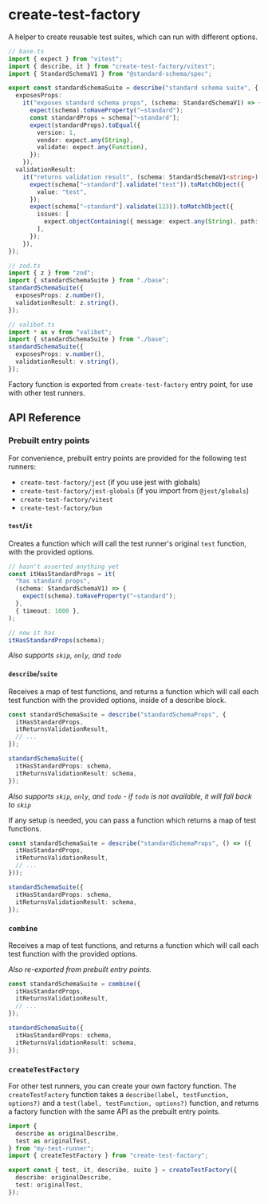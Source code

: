 # create-test-factory

A helper to create reusable test suites, which can run with different options.

```ts
// base.ts
import { expect } from "vitest";
import { describe, it } from "create-test-factory/vitest";
import { StandardSchemaV1 } from "@standard-schema/spec";

export const standardSchemaSuite = describe("standard schema suite", {
  exposesProps:
    it("exposes standard schema props", (schema: StandardSchemaV1) => {
      expect(schema).toHaveProperty("~standard");
      const standardProps = schema["~standard"];
      expect(standardProps).toEqual({
        version: 1,
        vendor: expect.any(String),
        validate: expect.any(Function),
      });
    }),
  validationResult:
    it("returns validation result", (schema: StandardSchemaV1<string>) => {
      expect(schema["~standard"].validate("test")).toMatchObject({
        value: "test",
      });
      expect(schema["~standard"].validate(123)).toMatchObject({
        issues: [
          expect.objectContaining({ message: expect.any(String), path: [] }),
        ],
      });
    }),
});

// zod.ts
import { z } from "zod";
import { standardSchemaSuite } from "./base";
standardSchemaSuite({
  exposesProps: z.number(),
  validationResult: z.string(),
});

// valibot.ts
import * as v from "valibot";
import { standardSchemaSuite } from "./base";
standardSchemaSuite({
  exposesProps: v.number(),
  validationResult: v.string(),
});
```

Factory function is exported from `create-test-factory` entry point, for use with other test runners.

## API Reference

### Prebuilt entry points

For convenience, prebuilt entry points are provided for the following test runners:

- `create-test-factory/jest` (if you use jest with globals)
- `create-test-factory/jest-globals` (if you import from `@jest/globals`)
- `create-test-factory/vitest`
- `create-test-factory/bun`

#### `test`/`it`

Creates a function which will call the test runner's original `test` function, with the provided options.

```ts
// hasn't asserted anything yet
const itHasStandardProps = it(
  "has standard props",
  (schema: StandardSchemaV1) => {
    expect(schema).toHaveProperty("~standard");
  },
  { timeout: 1000 },
);

// now it has
itHasStandardProps(schema);
```

_Also supports `skip`, `only`, and `todo`_

#### `describe`/`suite`

Receives a map of test functions, and returns a function which will call each test function with the provided options, inside of a describe block.

```ts
const standardSchemaSuite = describe("standardSchemaProps", {
  itHasStandardProps,
  itReturnsValidationResult,
  // ...
});

standardSchemaSuite({
  itHasStandardProps: schema,
  itReturnsValidationResult: schema,
});
```

_Also supports `skip`, `only`, and `todo` - if `todo` is not available, it will fall back to `skip`_

If any setup is needed, you can pass a function which returns a map of test functions.

```ts
const standardSchemaSuite = describe("standardSchemaProps", () => ({
  itHasStandardProps,
  itReturnsValidationResult,
  // ...
}));

standardSchemaSuite({
  itHasStandardProps: schema,
  itReturnsValidationResult: schema,
});
```

### `combine`

Receives a map of test functions, and returns a function which will call each test function with the provided options.

_Also re-exported from prebuilt entry points._

```ts
const standardSchemaSuite = combine({
  itHasStandardProps,
  itReturnsValidationResult,
  // ...
});

standardSchemaSuite({
  itHasStandardProps: schema,
  itReturnsValidationResult: schema,
});
```

### `createTestFactory`

For other test runners, you can create your own factory function. The `createTestFactory` function takes a `describe(label, testFunction, options?)` and a `test(label, testFunction, options?)` function, and returns a factory function with the same API as the prebuilt entry points.

```ts
import {
  describe as originalDescribe,
  test as originalTest,
} from "my-test-runner";
import { createTestFactory } from "create-test-factory";

export const { test, it, describe, suite } = createTestFactory({
  describe: originalDescribe,
  test: originalTest,
});
```
